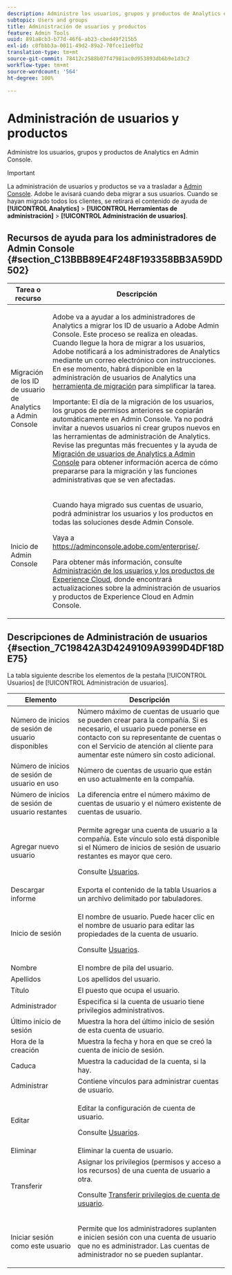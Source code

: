 ```yaml
---
description: Administre los usuarios, grupos y productos de Analytics en Admin Console.
subtopic: Users and groups
title: Administración de usuarios y productos
feature: Admin Tools
uuid: 891a8cb3-b77d-46f6-ab23-cbed49f215b5
exl-id: c0fbbb3a-0011-49d2-89a2-70fce11e0fb2
translation-type: tm+mt
source-git-commit: 78412c2588b07f47981ac0d953893db6b9e1d3c2
workflow-type: tm+mt
source-wordcount: '564'
ht-degree: 100%

---
```


# Administración de usuarios y productos

Administre los usuarios, grupos y productos de Analytics en Admin Console.

>[!IMPORTANT]
>
>La administración de usuarios y productos se va a trasladar a [Admin Console](https://helpx.adobe.com/es/enterprise/using/admin-console.html). Adobe le avisará cuando deba migrar a sus usuarios. Cuando se hayan migrado todos los clientes, se retirará el contenido de ayuda de **[!UICONTROL Analytics]** > **[!UICONTROL Herramientas de administración]** > **[!UICONTROL Administración de usuarios]**.

## Recursos de ayuda para los administradores de Admin Console {#section_C13BBB89E4F248F193358BB3A59DD502}

<table id="table_9263797773A749628E12BB3C1EBE620B"> 
 <thead> 
  <tr> 
   <th colname="col1" class="entry"> Tarea o recurso </th> 
   <th colname="col2" class="entry"> Descripción </th> 
  </tr>
 </thead>
 <tbody> 
  <tr> 
   <td colname="col1"> <p>Migración de los ID de usuario de Analytics a Admin Console </p> </td> 
   <td colname="col2"> <p> Adobe va a ayudar a los administradores de Analytics a migrar los ID de usuario a Adobe Admin Console. Este proceso se realiza en oleadas. Cuando llegue la hora de migrar a los usuarios, Adobe notificará a los administradores de Analytics mediante un correo electrónico con instrucciones. En ese momento, habrá disponible en la administración de usuarios de Analytics una <a href="https://docs.adobe.com/content/help/es-ES/analytics/admin/user-product-management/user-management/migrate-users/c-migration-tool.html">herramienta de migración</a> para simplificar la tarea. </p> <p>Importante: El día de la migración de los usuarios, los grupos de permisos anteriores se copiarán automáticamente en Admin Console. Ya no podrá invitar a nuevos usuarios ni crear grupos nuevos en las herramientas de administración de Analytics. Revise las preguntas más frecuentes y la ayuda de <a href="https://docs.adobe.com/content/help/en/analytics/admin/user-product-management/user-management/migrate-users/c-migration-tool.html">Migración de usuarios de Analytics a Admin Console</a> para obtener información acerca de cómo prepararse para la migración y las funciones administrativas que se ven afectadas. </p> </td> 
  </tr> 
  <tr> 
   <td colname="col1"> <p>Inicio de Admin Console </p> </td> 
   <td colname="col2"> <p>Cuando haya migrado sus cuentas de usuario, podrá administrar los usuarios y los productos en todas las soluciones desde Admin Console. </p> <p>Vaya a <a href="https://adminconsole.adobe.com/enterprise/#">https://adminconsole.adobe.com/enterprise/</a>. </p> <p>Para obtener más información, consulte <a href="https://docs.adobe.com/content/help/es-ES/core-services/interface/manage-users-and-products/admin-getting-started.html">Administración de los usuarios y los productos de Experience Cloud</a>, donde encontrará actualizaciones sobre la administración de usuarios y productos de Experience Cloud en Admin Console. </p> </td> 
  </tr> 
 </tbody> 
</table>

## Descripciones de Administración de usuarios {#section_7C19842A3D4249109A9399D4DF18DE75}

La tabla siguiente describe los elementos de la pestaña [!UICONTROL Usuarios] de [!UICONTROL Administración de usuarios].

<table id="table_6F81D1095EB945D8995FF971B65BA52A"> 
 <thead> 
  <tr> 
   <th colname="col1" class="entry"> Elemento </th> 
   <th colname="col2" class="entry"> Descripción </th> 
  </tr> 
 </thead>
 <tbody> 
  <tr> 
   <td colname="col1"> <span class="wintitle"> Número de inicios de sesión de usuario disponibles</span> </td> 
   <td colname="col2"> Número máximo de cuentas de usuario que se pueden crear para la compañía. Si es necesario, el usuario puede ponerse en contacto con su representante de cuentas o con el Servicio de atención al cliente para aumentar este número sin costo adicional. </td> 
  </tr> 
  <tr> 
   <td colname="col1"> <span class="wintitle"> Número de inicios de sesión de usuario en uso</span> </td> 
   <td colname="col2"> Número de cuentas de usuario que están en uso actualmente en la compañía. </td> 
  </tr> 
  <tr> 
   <td colname="col1"> <span class="wintitle"> Número de inicios de sesión de usuario restantes</span> </td> 
   <td colname="col2"> La diferencia entre el número máximo de cuentas de usuario y el número existente de cuentas de usuario. </td> 
  </tr> 
  <tr> 
   <td colname="col1"> <span class="wintitle"> Agregar nuevo usuario</span> </td> 
   <td colname="col2"> <p>Permite agregar una cuenta de usuario a la compañía. Este vínculo solo está disponible si el Número de inicios de sesión de usuario restantes es mayor que cero. </p> <p>Consulte <a href="/help/admin/user-management2/c-user-management/users.md"> Usuarios</a>. </p> </td> 
  </tr> 
  <tr> 
   <td colname="col1"> <span class="wintitle"> Descargar informe</span> </td> 
   <td colname="col2">Exporta el contenido de la tabla <span class="wintitle">Usuarios</span> a un archivo delimitado por tabuladores. </td> 
  </tr> 
  <tr> 
   <td colname="col1"> <span class="wintitle"> Inicio de sesión</span> </td> 
   <td colname="col2"> <p>El nombre de usuario. Puede hacer clic en el nombre de usuario para editar las propiedades de la cuenta de usuario. </p> <p>Consulte <a href="/help/admin/user-management2/c-user-management/users.md"> Usuarios</a>. </p> </td> 
  </tr> 
  <tr> 
   <td colname="col1"> <span class="wintitle"> Nombre</span> </td> 
   <td colname="col2"> El nombre de pila del usuario. </td> 
  </tr> 
  <tr> 
   <td colname="col1"> <span class="wintitle"> Apellidos</span> </td> 
   <td colname="col2"> Los apellidos del usuario. </td> 
  </tr> 
  <tr> 
   <td colname="col1"> <span class="wintitle"> Título</span> </td> 
   <td colname="col2"> El puesto que ocupa el usuario. </td> 
  </tr> 
  <tr> 
   <td colname="col1"> <span class="wintitle"> Administrador</span> </td> 
   <td colname="col2"> Especifica si la cuenta de usuario tiene privilegios administrativos. </td> 
  </tr> 
  <tr> 
   <td colname="col1"> <span class="wintitle"> Último inicio de sesión</span> </td> 
   <td colname="col2"> Muestra la hora del último inicio de sesión de esta cuenta de usuario. </td> 
  </tr> 
  <tr> 
   <td colname="col1"><span class="wintitle"> Hora de la creación</span> </td> 
   <td colname="col2"> Muestra la fecha y hora en que se creó la cuenta de inicio de sesión. </td> 
  </tr> 
  <tr> 
   <td colname="col1"> <span class="wintitle"> Caduca</span> </td> 
   <td colname="col2"> Muestra la caducidad de la cuenta, si la hay. </td> 
  </tr> 
  <tr> 
   <td colname="col1"> <span class="wintitle"> Administrar</span> </td> 
   <td colname="col2"> Contiene vínculos para administrar cuentas de usuario. </td> 
  </tr> 
  <tr> 
   <td colname="col1"> <span class="wintitle"> Editar</span> </td> 
   <td colname="col2"> <p>Editar la configuración de cuenta de usuario. </p> <p>Consulte <a href="/help/admin/user-management2/c-user-management/users.md"> Usuarios</a>. </p> </td> 
  </tr> 
  <tr> 
   <td colname="col1"> <span class="wintitle"> Eliminar</span> </td> 
   <td colname="col2"> Eliminar la cuenta de usuario. </td> 
  </tr> 
  <tr> 
   <td colname="col1"> <span class="wintitle"> Transferir</span> </td> 
   <td colname="col2">Asignar los privilegios (permisos y acceso a los recursos) de una cuenta de usuario a otra. <p>Consulte <a href="/help/admin/user-management2/c-user-management/t-transfer-user-accout-privileges.md"> Transferir privilegios de cuenta de usuario</a>. </p> </td> 
  </tr> 
  <tr> 
   <td colname="col1"><span class="wintitle"> Iniciar sesión como este usuario</span> </td> 
   <td colname="col2"> <p>Permite que los administradores suplanten e inicien sesión con una cuenta de usuario que no es administrador. Las cuentas de administrador no se pueden suplantar. </p> </td> 
  </tr> 
 </tbody> 
</table>
